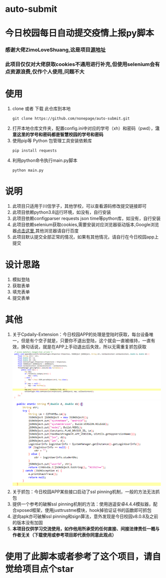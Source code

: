 # auto-submit
# 今日校园每日自动提交疫情上报py脚本
### 感谢大佬ZimoLoveShuang,这是项目[源地址](https://github.com/ZimoLoveShuang/auto-submit)
### 此项目仅仅对大佬获取cookies不通用进行补充,但使用selenium会有点资源浪费,仅作个人使用,问题不大
# 使用
1. clone 或者 下载 此仓库到本地
    ```shell script
    git clone https://github.com/nonepage/auto-submit.git
    ```
2. 打开本地仓库文件夹，配置config.ini中对应的学号（xh）和密码（pwd），**注意这里的学号和密码都是智慧校园的学号和密码**
3. 使用pip等 Python 包管理工具安装依赖库
    ```shell script
    pip install requests
    ```
4. 利用python命令执行main.py脚本
    ```shell script
    python main.py
    ```

# 说明
1. 此项目只适用于川信学子，其他学校，可以查看源码修改提交链接即可
2. 此项目依赖python3.8运行环境，如没有，自行安装
3. 此项目依赖configparser requests json time等python库，如没有，自行安装
4. 此项目依赖selenium获取cookies,需要安装对应浏览器驱动版本,Google浏览器[点击这里](https://chromedriver.storage.googleapis.com/index.html),其他浏览器请自行百度
5. 此项目默认提交全部正常的情况，如果有其他情况，请自行在今日校园app上提交

# 设计思路
1. 模拟登陆
2. 获取表单
3. 填充表单
4. 提交表单

# 其他
1. 关于Cpdaily-Extension：今日校园APP的处理是登陆时获取，每台设备唯一，但是有个空子就是，只要你不退出登陆，这个就会一直被维持，一直有效，换句话说，就是在APP上手动退出后失效，所以无需重复抓包获取
![意外发现：Cpdaily-Extension](screenshots/13d573c2.png)
![意外发现：Cpdaily-Extension](screenshots/e5f77237.png)
2. 关于抓包：今日校园APP某些接口启动了ssl pinning机制，一般的方法无法抓包
3. 提供一个参考的破解ssl pinning机制的方法：使用逍遥安卓4.4.4模拟器，配合xposed框架，使用justtrustme模块，hook掉验证证书的函数即可抓包
4. 逆向apk亦可破解ssl pinning和sign算法，意外发现是今日校园v8.0.8及之前的版本没有加固
5. **本项目仅供学习交流使用，如作他用所承受的任何直接、间接法律责任一概与作者无关（下载使用或参考项目即代表你同意此观点）**
# 使用了此脚本或者参考了这个项目，请自觉给项目点个star
